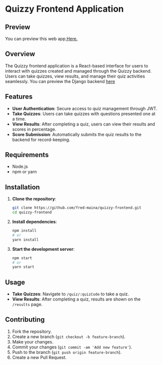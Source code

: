 # Quizzy Frontend Application
## Preview
You can preview this web app<a href="https://quizzy-frontend-three.vercel.app"> Here.</a>
## Overview

The Quizzy frontend application is a React-based interface for users to interact with quizzes created and managed through the Quizzy backend. Users can take quizzes, view results, and manage their quiz activities seamlessly.
You can preview the  Django backend <a href="https://www.github.com/fred-maina/Quizzy-Backend">here </a>

## Features

- **User Authentication**: Secure access to quiz management through JWT.
- **Take Quizzes**: Users can take quizzes with questions presented one at a time.
- **View Results**: After completing a quiz, users can view their results and scores in percentage.
- **Score Submission**: Automatically submits the quiz results to the backend for record-keeping.

## Requirements

- Node.js
- npm or yarn

## Installation

1. **Clone the repository**:
   ```sh
   git clone https://github.com/fred-maina/quizzy-frontend.git
   cd quizzy-frontend
   ```

2. **Install dependencies**:
   ```sh
   npm install
   # or
   yarn install
   ```

3. **Start the development server**:
   ```sh
   npm start
   # or
   yarn start
   ```

## Usage

- **Take Quizzes**: Navigate to `/quiz/:quizCode` to take a quiz.
- **View Results**: After completing a quiz, results are shown on the `/results` page.

## Contributing

1. Fork the repository.
2. Create a new branch (`git checkout -b feature-branch`).
3. Make your changes.
4. Commit your changes (`git commit -am 'Add new feature'`).
5. Push to the branch (`git push origin feature-branch`).
6. Create a new Pull Request.
